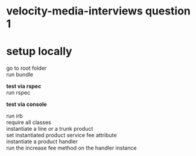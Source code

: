 # velocity-media-interviews question 1

# setup locally

go to root folder <br/>
run bundle

**test via rspec** <br/>
run rspec

**test via console** <br/>

run irb<br/>
require all classes<br/>
instantiate a line or a trunk product<br/>
set instantiated product service fee attribute<br/>
instantiate a product handler<br/>
run the increase fee method on the handler instance<br/>
